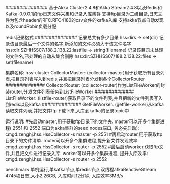 ###############
基于Akka Cluster2.4.8和Akka Stream2.4.8以及Redis和Kafka-0.9.0.1的ftp日志文件采集和记录入库集群
支持ftp目录为二级目录,日志文件为包含header的RFC.RFC4180的csv文件的kafka入库
支持akka节点自动发现以及roundRobin负载分配

redis记录格式
###############
记录总共有多少目录
hss:dirs -> set(dir)
记录该目录最后一个文件的名字,新添加的文件必须大于该文件名字
hss:dir:SZHHSS07/188.2.138.22:lastfile -> string(filename)
记录该目录未处理的文件名,已处理的自动从集合删除
hss:dir:SZHHSS07/188.2.138.22:files -> set(filename)

集群名称: hss-cluster
CollectorMaster: (collector-master)用于获取所有目录列表,把目录列表写入到redis,并且把目录列表分发到各个CollectorRouter
##############
CollectorRouter: (collector-router)作为ListFileWorker的封装router,分发文件列表任务到ListFileWorker
##############
ListFileWorker: (listfile-router)获取目录下的文件列表,并且把新的文件列表写入到redis以及kafka
##############
GetFileWorker: (getfile-worker)从kafka读取文件列表,并把文件ftp下载下来,入库到kafka的记录topic中


运行说明:
#先启动master,用于获取ftp目录下的文件夹. master可以开多个集群进程( 2551 和 2552 端口为akka集群的seed nodes端口, 务必先启动): 
cmgd.zenghj.hss.HssCollector -s master -p 2551
#再启动router,用于获取ftp目录下的文件清单. router可以开多个集群进程,提升新文件发现效率:
cmgd.zenghj.hss.HssCollector -s router -p 2552
#最后启动worker,获取ftp文件,并且把文件进行记录入库. worker可以开多个集群进程, 提升入库效率:
cmgd.zenghj.hss.HssCollector -s router -p 2552

benchmark
单机运行,单kafka节点,单redis节点,双线程afkaReactiveStream
4745项日志,大小2.26GB, 入库时间12分钟, 入库效率3MB/s

